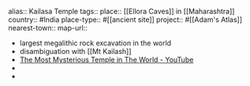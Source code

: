 alias:: Kailasa Temple
tags::
place:: [[Ellora Caves]] in [[Maharashtra]] 
country:: #India 
place-type:: #[[ancient site]] 
project:: #[[Adam's Atlas]] 
nearest-town:: 
map-url::

- largest megalithic rock excavation in the world
- disambiguation with [[Mt Kailash]]
- [The Most Mysterious Temple in The World - YouTube](https://www.youtube.com/watch?v=VPbQPi1YMBA)
-
-